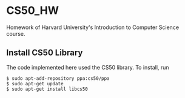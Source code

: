 # CS50_HW

Homework of Harvard University's Introduction to Computer Science course. 

## Install CS50 Library  

The code implemented here used the CS50 library. To install, run

```
$ sudo apt-add-repository ppa:cs50/ppa 
$ sudo apt-get update 
$ sudo apt-get install libcs50 
```
